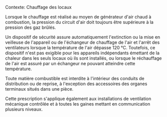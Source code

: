Contexte: Chauffage des locaux

Lorsque le chauffage est réalisé au moyen de générateur d'air chaud à combustion, la pression du circuit d'air doit toujours être supérieure à la pression des gaz brûlés.

Un dispositif de sécurité assure automatiquement l'extinction ou la mise en veilleuse de l'appareil ou de l'échangeur de chauffage de l'air et l'arrêt des ventilateurs lorsque la température de l'air dépasse 120 °C. Toutefois, ce dispositif n'est pas exigible pour les appareils indépendants émettant de la chaleur dans les seuls locaux où ils sont installés, ou lorsque le réchauffage de l'air est assuré par un échangeur ne pouvant atteindre cette température.

Toute matière combustible est interdite à l'intérieur des conduits de distribution ou de reprise, à l'exception des accessoires des organes terminaux situés dans une pièce.

Cette prescription s'applique également aux installations de ventilation mécanique contrôlée et à toutes les gaines mettant en communication plusieurs niveaux.